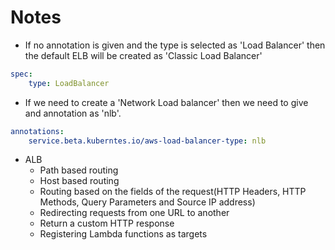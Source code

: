 # Notes

- If no annotation is given and the type is selected as 'Load Balancer' then the default ELB will be created as 'Classic Load Balancer'
```yaml
spec:
    type: LoadBalancer
```


- If we need to create a 'Network Load balancer' then we need to give and annotation as 'nlb'.

```yaml
annotations:
    service.beta.kuberntes.io/aws-load-balancer-type: nlb
```

- ALB
    - Path based routing
    - Host based routing
    - Routing based on the fields of the request(HTTP Headers, HTTP Methods, Query Parameters and Source IP address)
    - Redirecting requests from one URL to another
    - Return a custom HTTP response
    - Registering Lambda functions as targets
